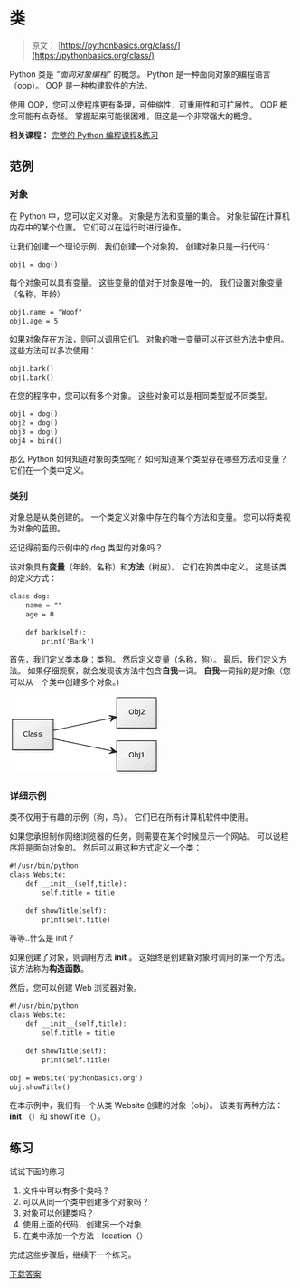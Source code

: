 # 类

> 原文： [https://pythonbasics.org/class/](https://pythonbasics.org/class/)

Python 类是 _“面向对象编程”_ 的概念。 Python 是一种面向对象的编程语言（oop）。 OOP 是一种构建软件的方法。

使用 OOP，您可以使程序更有条理，可伸缩性，可重用性和可扩展性。 OOP 概念可能有点奇怪。 掌握起来可能很困难，但这是一个非常强大的概念。

**相关课程：** [完整的 Python 编程课程&练习](https://gum.co/dcsp)

## 范例

### 对象

在 Python 中，您可以定义对象。 对象是方法和变量的集合。 对象驻留在计算机内存中的某个位置。 它们可以在运行时进行操作。

让我们创建一个理论示例，我们创建一个对象狗。 创建对象只是一行代码：

```
obj1 = dog()

```

每个对象可以具有变量。 这些变量的值对于对象是唯一的。 我们设置对象变量（名称，年龄）

```
obj1.name = "Woof"
obj1.age = 5

```

如果对象存在方法，则可以调用它们。 对象的唯一变量可以在这些方法中使用。
这些方法可以多次使用：

```
obj1.bark()
obj1.bark()

```

在您的程序中，您可以有多个对象。 这些对象可以是相同类型或不同类型。

```
obj1 = dog()
obj2 = dog()
obj3 = dog()
obj4 = bird()

```

那么 Python 如何知道对象的类型呢？ 如何知道某个类型存在哪些方法和变量？ 它们在一个类中定义。

### 类别

对象总是从类创建的。 一个类定义对象中存在的每个方法和变量。 您可以将类视为对象的蓝图。

还记得前面的示例中的 dog 类型的对象吗？

该对象具有**变量**（年龄，名称）和**方法**（树皮）。 它们在狗类中定义。
这是该类的定义方式：

```
class dog:
    name = ""
    age = 0

    def bark(self):
        print('Bark')	    

```

首先，我们定义类本身：类狗。 然后定义变量（名称，狗）。 最后，我们定义方法。 如果仔细观察，就会发现该方法中包含**自我**一词。 **自我**一词指的是对象（您可以从一个类中创建多个对象。）

![classes](img/19c8b8b00bad93b9152130737a32fd14.jpg)

### 详细示例

类不仅用于有趣的示例（狗，鸟）。 它们已在所有计算机软件中使用。

如果您承担制作网络浏览器的任务，则需要在某个时候显示一个网站。
可以说程序将是面向对象的。 然后可以用这种方式定义一个类：

```
#!/usr/bin/python
class Website:
    def __init__(self,title):
        self.title = title

    def showTitle(self):
        print(self.title)

```

等等..什么是 init？

如果创建了对象，则调用方法 **init** 。 这始终是创建新对象时调用的第一个方法。 该方法称为**构造函数**。

然后，您可以创建 Web 浏览器对象。

```
#!/usr/bin/python
class Website:
    def __init__(self,title):
        self.title = title

    def showTitle(self):
        print(self.title)

obj = Website('pythonbasics.org')
obj.showTitle()

```

在本示例中，我们有一个从类 Website 创建的对象（obj）。 该类有两种方法： **init** （）和 showTitle（）。

## 练习

试试下面的练习

1.  文件中可以有多个类吗？
2.  可以从同一个类中创建多个对象吗？
3.  对象可以创建类吗？
4.  使用上面的代码，创建另一个对象
5.  在类中添加一个方法：location（）

完成这些步骤后，继续下一个练习。

[下载答案](https://gum.co/HhgpI)